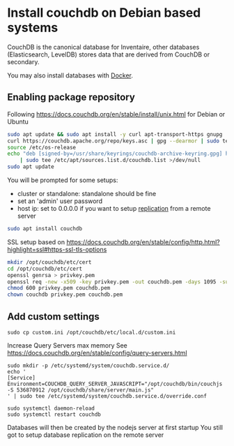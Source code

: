 # Install couchdb on Debian based systems

CouchDB is the canonical database for Inventaire, other databases (Elasticsearch, LevelDB) stores data that are derived from CouchDB or secondary.

You may also install databases with [Docker](https://github.com/inventaire/docker-inventaire).

## Enabling package repository

Following https://docs.couchdb.org/en/stable/install/unix.html for Debian or Ubuntu

```sh
sudo apt update && sudo apt install -y curl apt-transport-https gnupg
curl https://couchdb.apache.org/repo/keys.asc | gpg --dearmor | sudo tee /usr/share/keyrings/couchdb-archive-keyring.gpg >/dev/null 2>&1
source /etc/os-release
echo "deb [signed-by=/usr/share/keyrings/couchdb-archive-keyring.gpg] https://apache.jfrog.io/artifactory/couchdb-deb/ ${VERSION_CODENAME} main" \
    | sudo tee /etc/apt/sources.list.d/couchdb.list >/dev/null
sudo apt update
```

You will be prompted for some setups:
  - cluster or standalone: standalone should be fine
  - set an 'admin' user password
  - host ip: set to 0.0.0.0 if you want to setup [replication]() from a remote server

```sh
sudo apt install couchdb
```

SSL setup based on https://docs.couchdb.org/en/stable/config/http.html?highlight=ssl#https-ssl-tls-options

```sh
mkdir /opt/couchdb/etc/cert
cd /opt/couchdb/etc/cert
openssl genrsa > privkey.pem
openssl req -new -x509 -key privkey.pem -out couchdb.pem -days 1095 -subj "/C=/ST=/L=/O=/OU=/CN=."
chmod 600 privkey.pem couchdb.pem
chown couchdb privkey.pem couchdb.pem
```

## Add custom settings
```
sudo cp custom.ini /opt/couchdb/etc/local.d/custom.ini
```

Increase Query Servers max memory
See https://docs.couchdb.org/en/stable/config/query-servers.html

```
sudo mkdir -p /etc/systemd/system/couchdb.service.d/
echo '
[Service]
Environment=COUCHDB_QUERY_SERVER_JAVASCRIPT="/opt/couchdb/bin/couchjs -S 536870912 /opt/couchdb/share/server/main.js"
' | sudo tee /etc/systemd/system/couchdb.service.d/override.conf

sudo systemctl daemon-reload
sudo systemctl restart couchdb
```

Databases will then be created by the nodejs server at first startup
You still got to setup database replication on the remote server
